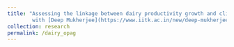 ```yaml
---
title: "Assessing the linkage between dairy productivity growth and climatic variability: The case of New York State 
        with [Deep Mukherjee](https://www.iitk.ac.in/new/deep-mukherjee)"
collection: research
permalink: /dairy_opag
---
```


